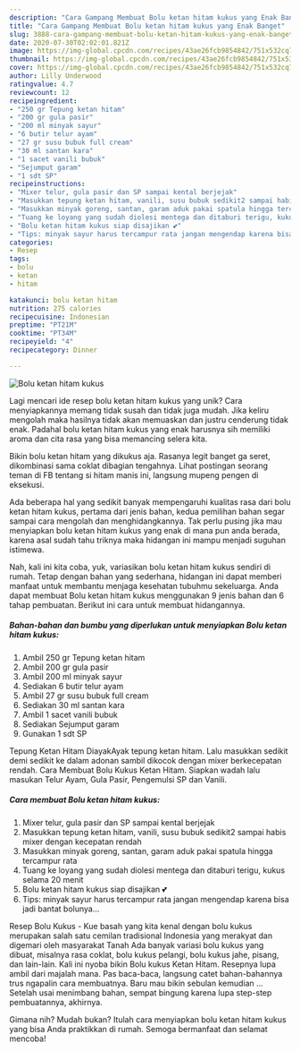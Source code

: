 ```yaml
---
description: "Cara Gampang Membuat Bolu ketan hitam kukus yang Enak Banget"
title: "Cara Gampang Membuat Bolu ketan hitam kukus yang Enak Banget"
slug: 3888-cara-gampang-membuat-bolu-ketan-hitam-kukus-yang-enak-banget
date: 2020-07-30T02:02:01.821Z
image: https://img-global.cpcdn.com/recipes/43ae26fcb9854842/751x532cq70/bolu-ketan-hitam-kukus-foto-resep-utama.jpg
thumbnail: https://img-global.cpcdn.com/recipes/43ae26fcb9854842/751x532cq70/bolu-ketan-hitam-kukus-foto-resep-utama.jpg
cover: https://img-global.cpcdn.com/recipes/43ae26fcb9854842/751x532cq70/bolu-ketan-hitam-kukus-foto-resep-utama.jpg
author: Lilly Underwood
ratingvalue: 4.7
reviewcount: 12
recipeingredient:
- "250 gr Tepung ketan hitam"
- "200 gr gula pasir"
- "200 ml minyak sayur"
- "6 butir telur ayam"
- "27 gr susu bubuk full cream"
- "30 ml santan kara"
- "1 sacet vanili bubuk"
- "Sejumput garam"
- "1 sdt SP"
recipeinstructions:
- "Mixer telur, gula pasir dan SP sampai kental berjejak"
- "Masukkan tepung ketan hitam, vanili, susu bubuk sedikit2 sampai habis mixer dengan kecepatan rendah"
- "Masukkan minyak goreng, santan, garam aduk pakai spatula hingga tercampur rata"
- "Tuang ke loyang yang sudah diolesi mentega dan ditaburi terigu, kukus selama 20 menit"
- "Bolu ketan hitam kukus siap disajikan 💕"
- "Tips: minyak sayur harus tercampur rata jangan mengendap karena bisa jadi bantat bolunya..."
categories:
- Resep
tags:
- bolu
- ketan
- hitam

katakunci: bolu ketan hitam 
nutrition: 275 calories
recipecuisine: Indonesian
preptime: "PT21M"
cooktime: "PT34M"
recipeyield: "4"
recipecategory: Dinner

---
```



![Bolu ketan hitam kukus](https://img-global.cpcdn.com/recipes/43ae26fcb9854842/751x532cq70/bolu-ketan-hitam-kukus-foto-resep-utama.jpg)

Lagi mencari ide resep bolu ketan hitam kukus yang unik? Cara menyiapkannya memang tidak susah dan tidak juga mudah. Jika keliru mengolah maka hasilnya tidak akan memuaskan dan justru cenderung tidak enak. Padahal bolu ketan hitam kukus yang enak harusnya sih memiliki aroma dan cita rasa yang bisa memancing selera kita.

Bikin bolu ketan hitam yang dikukus aja. Rasanya legit banget ga seret, dikombinasi sama coklat dibagian tengahnya. Lihat postingan seorang teman di FB tentang si hitam manis ini, langsung mupeng pengen di eksekusi.

Ada beberapa hal yang sedikit banyak mempengaruhi kualitas rasa dari bolu ketan hitam kukus, pertama dari jenis bahan, kedua pemilihan bahan segar sampai cara mengolah dan menghidangkannya. Tak perlu pusing jika mau menyiapkan bolu ketan hitam kukus yang enak di mana pun anda berada, karena asal sudah tahu triknya maka hidangan ini mampu menjadi suguhan istimewa.


Nah, kali ini kita coba, yuk, variasikan bolu ketan hitam kukus sendiri di rumah. Tetap dengan bahan yang sederhana, hidangan ini dapat memberi manfaat untuk membantu menjaga kesehatan tubuhmu sekeluarga. Anda dapat membuat Bolu ketan hitam kukus menggunakan 9 jenis bahan dan 6 tahap pembuatan. Berikut ini cara untuk membuat hidangannya.

<!--inarticleads1-->

##### Bahan-bahan dan bumbu yang diperlukan untuk menyiapkan Bolu ketan hitam kukus:

1. Ambil 250 gr Tepung ketan hitam
1. Ambil 200 gr gula pasir
1. Ambil 200 ml minyak sayur
1. Sediakan 6 butir telur ayam
1. Ambil 27 gr susu bubuk full cream
1. Sediakan 30 ml santan kara
1. Ambil 1 sacet vanili bubuk
1. Sediakan Sejumput garam
1. Gunakan 1 sdt SP


Tepung Ketan Hitam DiayakAyak tepung ketan hitam. Lalu masukkan sedikit demi sedikit ke dalam adonan sambil dikocok dengan mixer berkecepatan rendah. Cara Membuat Bolu Kukus Ketan Hitam. Siapkan wadah lalu masukan Telur Ayam, Gula Pasir, Pengemulsi SP dan Vanili. 

<!--inarticleads2-->

##### Cara membuat Bolu ketan hitam kukus:

1. Mixer telur, gula pasir dan SP sampai kental berjejak
1. Masukkan tepung ketan hitam, vanili, susu bubuk sedikit2 sampai habis mixer dengan kecepatan rendah
1. Masukkan minyak goreng, santan, garam aduk pakai spatula hingga tercampur rata
1. Tuang ke loyang yang sudah diolesi mentega dan ditaburi terigu, kukus selama 20 menit
1. Bolu ketan hitam kukus siap disajikan 💕
1. Tips: minyak sayur harus tercampur rata jangan mengendap karena bisa jadi bantat bolunya...


Resep Bolu Kukus - Kue basah yang kita kenal dengan bolu kukus merupakan salah satu cemilan tradisional Indonesia yang merakyat dan digemari oleh masyarakat Tanah Ada banyak variasi bolu kukus yang dibuat, misalnya rasa coklat, bolu kukus pelangi, bolu kukus jahe, pisang, dan lain-lain. Kali ini nyoba bikin Bolu kukus Ketan Hitam. Resepnya lupa ambil dari majalah mana. Pas baca-baca, langsung catet bahan-bahannya trus ngapalin cara membuatnya. Baru mau bikin sebulan kemudian … Setelah usai menimbang bahan, sempat bingung karena lupa step-step pembuatannya, akhirnya. 

Gimana nih? Mudah bukan? Itulah cara menyiapkan bolu ketan hitam kukus yang bisa Anda praktikkan di rumah. Semoga bermanfaat dan selamat mencoba!
